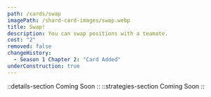 ```yaml
---
path: /cards/swap
imagePath: /shard-card-images/swap.webp
title: Swap!
description: You can swap positions with a teamate.
cost: "2"
removed: false
changeHistory:
  - Season 1 Chapter 2: "Card Added"
underConstruction: true
---
```

::details-section
Coming Soon
::
::strategies-section
Coming Soon
::